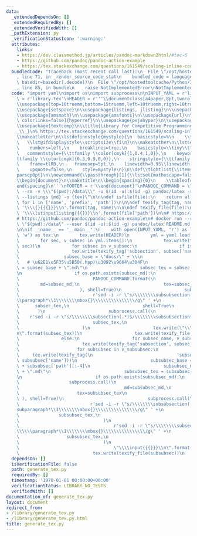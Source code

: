 ```yaml
---
data:
  _extendedDependsOn: []
  _extendedRequiredBy: []
  _extendedVerifiedWith: []
  _pathExtension: py
  _verificationStatusIcon: ':warning:'
  attributes:
    links:
    - https://dev.classmethod.jp/articles/pandoc-markdown2html/#toc-6
    - https://github.com/pandoc/pandoc-action-example
    - https://tex.stackexchange.com/questions/161549/scaling-inline-code-to-the-current-font-size/161551#161551
  bundledCode: "Traceback (most recent call last):\n  File \"/opt/hostedtoolcache/Python/3.9.0/x64/lib/python3.9/site-packages/onlinejudge_verify/documentation/build.py\"\
    , line 71, in _render_source_code_stat\n    bundled_code = language.bundle(stat.path,\
    \ basedir=basedir).decode()\n  File \"/opt/hostedtoolcache/Python/3.9.0/x64/lib/python3.9/site-packages/onlinejudge_verify/languages/python.py\"\
    , line 85, in bundle\n    raise NotImplementedError\nNotImplementedError\n"
  code: "import yaml\nimport os\nimport subprocess\n\nINPUT_YAML = r'lib.yml'\nOUTPUT_TEX\
    \ = r'library.tex'\nHEADER = r'''\\documentclass[a4paper,8pt,twocolumn,notitlepage,landscape]{article}\n\
    \\usepackage[top=10truemm,bottom=15truemm,left=10truemm,right=10truemm]{geometry}\n\
    \\usepackage{setspace}\n\\usepackage{listings, jlisting}\n\\usepackage{colortbl}\n\
    \\usepackage{amsmath}\n\\usepackage{amsfonts}\n\\usepackage{url}\n\\usepackage[dvipdfmx,\
    \ colorlinks=false]{hyperref}\n\\usepackage{pxjahyper}\n\\usepackage{xcolor}\n\
    \\usepackage{textcomp}\n\\title{Library for Competitive Programming}\n\\author{morio\\\
    _\\_}\n% https://tex.stackexchange.com/questions/161549/scaling-inline-code-to-the-current-font-size/161551#161551\n\
    \\makeatletter\n\\lstdefinestyle{mystyle}{\n  basicstyle=%\n    \\ttfamily\n \
    \   \\lst@ifdisplaystyle\\scriptsize\\fi\n}\n\\makeatother\n\\lstset{\n    language=C++,\n\
    \    numbers=left,\n    breaklines=true,\n    basicstyle=\\tiny\\ttfamily,\n \
    \   commentstyle={\\ttfamily \\color[cmyk]{1,0.4,1,0}},\n    keywordstyle={\\\
    ttfamily \\color[cmyk]{0.3,0.9,0,0}},\n    stringstyle={\\ttfamily \\color[rgb]{0.8,0,0}},\n\
    \    frame=tlRB,\n    framesep=5pt,\n    linewidth=0.95\\linewidth,\n    xleftmargin=1.0cm,\n\
    \    upquote=false,\n    style=mystyle\n}\n\\def\\tightlist{\\itemsep1pt\\parskip0pt\\\
    parsep0pt}\n\\newcommand{\\passthrough}[1]{\\lstset{mathescape=false}#1\\lstset{mathescape=true}}\n\
    \\begin{document}\n\\maketitle\n\\begin{spacing}{0}\n    \\tableofcontents\n\\\
    end{spacing}\n'''\nFOOTER = r'\\end{document}'\nPANDOC_COMMAND = \"docker run\
    \ --rm -v \\\"$(pwd):/data\\\" -u $(id -u):$(id -g) pandoc/latex -r markdown-auto_identifiers\
    \ --listings {md} -o {tex}\"\n\n\ndef isfile(file):\n    return all(i in file\
    \ for i in ['name', 'prefix', 'path'])\n\n\ndef texify_tag(tag, name):\n    return\
    \ '\\\\{}{{{}}}\\n'.format(tag, name)\n\n\ndef texify_file(file):\n    return\
    \ '\\\\lstinputlisting{{{}}}\\n'.format(file['path'])\n\n# https://dev.classmethod.jp/articles/pandoc-markdown2html/#toc-6\n\
    # https://github.com/pandoc/pandoc-action-example\n# docker run --rm --volume\
    \ \"$(pwd):/data\" --user $(id -u):$(id -g) pandoc/latex README.md -o README.pdf\n\
    \n\nif __name__ == '__main__':\n    with open(INPUT_YAML, 'r') as lib, open(OUTPUT_TEX,\
    \ 'w') as tex:\n        tex.write(HEADER)\n        yml = yaml.load(lib, Loader=yaml.SafeLoader)\n\
    \        for sec, v_subsec in yml.items():\n            tex.write(texify_tag('section',\
    \ sec))\n            for subsec in v_subsec:\n                if isfile(subsec):\n\
    \                    tex.write(texify_tag('subsection', subsec['name']))\n   \
    \                 subsec_base = \"docs/\" + \\\n                        subsec['path'][:-4]\
    \   # \u62E1\u5F35\u5B50(.hpp)\u3092\u9664\u304F\n                    subsec_md\
    \ = subsec_base + \".md\"\n                    subsec_tex = subsec_base + \".tex\"\
    \n                    if os.path.exists(subsec_md):\n                        subprocess.call(\n\
    \                            PANDOC_COMMAND.format(\n                        \
    \        md=subsec_md,\n                                tex=subsec_tex\n     \
    \                       ), shell=True)\n                        subprocess.call(\n\
    \                            r'sed -i -r \"s/\\\\\\\\subsubsection(.*)$/\\\\\\\
    \\paragraph*\\1\\\\\\\\mbox{}\\\\\\\\\\\\\\\\/g\" ' +\n                      \
    \      subsec_tex,\n                            shell=True\n                 \
    \       )\n                        subprocess.call(\n                        \
    \    r'sed -i -r \"s/\\\\\\\\subsection(.*)$/\\\\\\\\subsubsection*\\1/g\" ' +\n\
    \                            subsec_tex,\n                            shell=True\n\
    \                        )\n                        tex.write(\"\\\\input{{{}}}\\\
    n\".format(subsec_tex))\n                    tex.write(texify_file(subsec))\n\
    \                else:\n                    for subsec_name, v_subsubsec in subsec.items():\n\
    \                        tex.write(texify_tag('subsection', subsec_name))\n  \
    \                      for subsubsec in v_subsubsec:\n                       \
    \     tex.write(texify_tag(\n                                'subsubsection',\
    \ subsubsec['name']))\n                            subsubsec_base = \"docs/\"\
    \ + subsubsec['path'][:-4]\n                            subsubsec_md = subsubsec_base\
    \ + \".md\"\n                            subsubsec_tex = subsubsec_base + \".tex\"\
    \n                            if os.path.exists(subsubsec_md):\n             \
    \                   subprocess.call(\n                                    PANDOC_COMMAND.format(\n\
    \                                        md=subsubsec_md,\n                  \
    \                      tex=subsubsec_tex\n                                   \
    \ ), shell=True)\n                                subprocess.call(\n         \
    \                           r'sed -i -r \"s/\\\\\\\\subsubsection(.*)$/\\\\\\\\\
    subparagraph*\\1\\\\\\\\mbox{}\\\\\\\\\\\\\\\\/g\" ' +\n                     \
    \               subsubsec_tex,\n                                    shell=True\n\
    \                                )\n                                subprocess.call(\n\
    \                                    r'sed -i -r \"s/\\\\\\\\subsection(.*)$/\\\
    \\\\\\paragraph*\\1\\\\\\\\mbox{}\\\\\\\\\\\\\\\\/g\" ' +\n                  \
    \                  subsubsec_tex,\n                                    shell=True\n\
    \                                )\n                                tex.write(\n\
    \                                    \"\\\\input{{{}}}\\n\".format(subsubsec_tex))\n\
    \                            tex.write(texify_file(subsubsec))\n        tex.write(FOOTER)\n"
  dependsOn: []
  isVerificationFile: false
  path: generate_tex.py
  requiredBy: []
  timestamp: '1970-01-01 00:00:00+00:00'
  verificationStatus: LIBRARY_NO_TESTS
  verifiedWith: []
documentation_of: generate_tex.py
layout: document
redirect_from:
- /library/generate_tex.py
- /library/generate_tex.py.html
title: generate_tex.py
---
```

